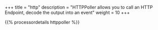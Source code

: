 +++
title = "http"
description = "HTTPPoller allows you to call an HTTP Endpoint, decode the output into an event"
weight = 10
+++

{{% processordetails httppoller %}}
